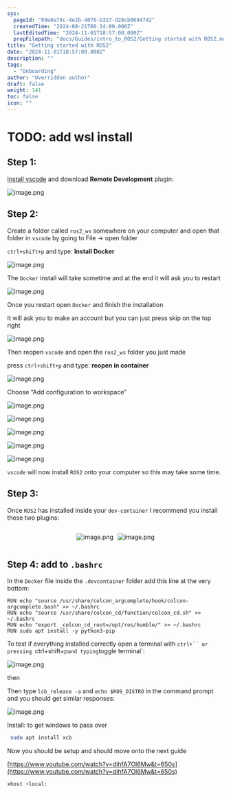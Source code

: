 ```yaml
---
sys:
  pageId: "89e0a78c-4e2b-4070-b327-d28cb0694742"
  createdTime: "2024-08-21T00:24:00.000Z"
  lastEditedTime: "2024-11-01T18:57:00.000Z"
  propFilepath: "docs/Guides/intro_to_ROS2/Getting started with ROS2.md"
title: "Getting started with ROS2"
date: "2024-11-01T18:57:00.000Z"
description: ""
tags:
  - "Onboarding"
author: "Overridden author"
draft: false
weight: 141
toc: false
icon: ""
---
```


# TODO: add wsl install

## Step 1:

[Install vscode](https://code.visualstudio.com/download) and download **Remote Development** plugin:

![image.png](https://prod-files-secure.s3.us-west-2.amazonaws.com/d518164a-d88e-44d1-a4ee-3adb3bd8bce0/efb52993-1881-4a40-b95e-6f020334f022/image.png?X-Amz-Algorithm=AWS4-HMAC-SHA256&X-Amz-Content-Sha256=UNSIGNED-PAYLOAD&X-Amz-Credential=ASIAZI2LB466SZKVQ4XC%2F20250202%2Fus-west-2%2Fs3%2Faws4_request&X-Amz-Date=20250202T060941Z&X-Amz-Expires=3600&X-Amz-Security-Token=IQoJb3JpZ2luX2VjENz%2F%2F%2F%2F%2F%2F%2F%2F%2F%2FwEaCXVzLXdlc3QtMiJHMEUCICilY5wCvFILYYy3FIjP5n0%2Fo6NS%2B0nC%2B1RSNs3zsg5mAiEAoH58Oan0GkadbKaCWmoUX4pF67Ux%2FlKNqurubi6c0j8qiAQI5f%2F%2F%2F%2F%2F%2F%2F%2F%2F%2FARAAGgw2Mzc0MjMxODM4MDUiDH8%2FAvD6v7ERcCRCVSrcA7Dx0xwmgJvBUmXApoL9mCO%2BKvrrIrYgjbdyohkorb2rkX27ON%2BCzPAG1xhMyMBa5syquyZQS2FW3%2B%2BswwgP%2FSf6PRfBZ4ie56osVQlP2IPIj7M%2FNP9x0sMMtM3rea0E8x1yHp8at5vtzkgUxGWe46nyraohTgn8MI5nXR2uqHxac9LeDdo17bvf2vEQg9DYzsn3%2Bvxuo83dpdxilWA9a3Udanz2eqihmW%2FQxyGLTO%2BbxVw%2FecZgwJwqGVuqwkz9ATcHhTI%2FNpSCzT3lcpIp%2B60%2FOZz1EgZcY1%2BvoEL7dM9rXIUl5o%2FwEwmNSvDTBP7kJ6RGB2z0wJVjg0YblQR5pvPq03tA23bANgd7zajJjXhNR811i2TeXkLU6%2FTT4RPt6Cz16k2noNB46xv5SjGB%2Fq88pBe9N2jGnECC749cLqcf0%2BqMSntg504tqeCMZatn%2BW6qE2bW4fFFVYOEsnBqmwtLPAT5z2L265J9cv8XS0haW1r9G5s8MVqzLptg%2FvF1JDAmAcjrGlEPphwY4EscCo1UYljl8pPFDkOQSy0nJRXMxvo2Djgu0A%2BTob%2Bf7QTEydmDg%2BhRiGshar2NmihsPaZIYvxKKxsEDlz816jeSKRaZBBDf8%2BrbbLOR2o9MK7j%2B7wGOqUBQGZ%2BrblUIGTa4lusE%2BqURNYR%2FfoAD0Hh4DxvLzSyU2vc8rEikrMDZ2U4e0oMX1WVnGdwTk%2BFLoVe5uw%2FwqsTCpM%2BeZPYkBF1T4YhD8DPTcv4EbXboC3eVBBUE3%2BHhr8vSDmGF%2BbpaSioV5KXr2%2Fa49%2BJectntHRw0rdsmGFCna0APVFOUneob62h7x5DfQxWJJ6oQl4zEtLn2hVhtDR%2FTiBfG0sL&X-Amz-Signature=1f2af083f6890b55495c131cbefc82461a5f65a4c28485b43c759362e31d5500&X-Amz-SignedHeaders=host&x-id=GetObject)

## Step 2:

Create a folder called `ros2_ws` somewhere on your computer and open that folder in `vscode` by going to File → open folder 

`ctrl+shift+p` and type: **Install Docker**

![image.png](https://prod-files-secure.s3.us-west-2.amazonaws.com/d518164a-d88e-44d1-a4ee-3adb3bd8bce0/2269dc0e-1cd5-47ff-bceb-c04ad9b2eab0/image.png?X-Amz-Algorithm=AWS4-HMAC-SHA256&X-Amz-Content-Sha256=UNSIGNED-PAYLOAD&X-Amz-Credential=ASIAZI2LB466SZKVQ4XC%2F20250202%2Fus-west-2%2Fs3%2Faws4_request&X-Amz-Date=20250202T060941Z&X-Amz-Expires=3600&X-Amz-Security-Token=IQoJb3JpZ2luX2VjENz%2F%2F%2F%2F%2F%2F%2F%2F%2F%2FwEaCXVzLXdlc3QtMiJHMEUCICilY5wCvFILYYy3FIjP5n0%2Fo6NS%2B0nC%2B1RSNs3zsg5mAiEAoH58Oan0GkadbKaCWmoUX4pF67Ux%2FlKNqurubi6c0j8qiAQI5f%2F%2F%2F%2F%2F%2F%2F%2F%2F%2FARAAGgw2Mzc0MjMxODM4MDUiDH8%2FAvD6v7ERcCRCVSrcA7Dx0xwmgJvBUmXApoL9mCO%2BKvrrIrYgjbdyohkorb2rkX27ON%2BCzPAG1xhMyMBa5syquyZQS2FW3%2B%2BswwgP%2FSf6PRfBZ4ie56osVQlP2IPIj7M%2FNP9x0sMMtM3rea0E8x1yHp8at5vtzkgUxGWe46nyraohTgn8MI5nXR2uqHxac9LeDdo17bvf2vEQg9DYzsn3%2Bvxuo83dpdxilWA9a3Udanz2eqihmW%2FQxyGLTO%2BbxVw%2FecZgwJwqGVuqwkz9ATcHhTI%2FNpSCzT3lcpIp%2B60%2FOZz1EgZcY1%2BvoEL7dM9rXIUl5o%2FwEwmNSvDTBP7kJ6RGB2z0wJVjg0YblQR5pvPq03tA23bANgd7zajJjXhNR811i2TeXkLU6%2FTT4RPt6Cz16k2noNB46xv5SjGB%2Fq88pBe9N2jGnECC749cLqcf0%2BqMSntg504tqeCMZatn%2BW6qE2bW4fFFVYOEsnBqmwtLPAT5z2L265J9cv8XS0haW1r9G5s8MVqzLptg%2FvF1JDAmAcjrGlEPphwY4EscCo1UYljl8pPFDkOQSy0nJRXMxvo2Djgu0A%2BTob%2Bf7QTEydmDg%2BhRiGshar2NmihsPaZIYvxKKxsEDlz816jeSKRaZBBDf8%2BrbbLOR2o9MK7j%2B7wGOqUBQGZ%2BrblUIGTa4lusE%2BqURNYR%2FfoAD0Hh4DxvLzSyU2vc8rEikrMDZ2U4e0oMX1WVnGdwTk%2BFLoVe5uw%2FwqsTCpM%2BeZPYkBF1T4YhD8DPTcv4EbXboC3eVBBUE3%2BHhr8vSDmGF%2BbpaSioV5KXr2%2Fa49%2BJectntHRw0rdsmGFCna0APVFOUneob62h7x5DfQxWJJ6oQl4zEtLn2hVhtDR%2FTiBfG0sL&X-Amz-Signature=ffe1b4d33f08605634eac205c94b6423bb8e6c76c408bbe5ab9ada6311a0b252&X-Amz-SignedHeaders=host&x-id=GetObject)

The `Docker` install will take sometime and at the end it will ask you to restart

![image.png](https://prod-files-secure.s3.us-west-2.amazonaws.com/d518164a-d88e-44d1-a4ee-3adb3bd8bce0/ed233f78-be33-4b1f-b89c-9c346c0e961e/image.png?X-Amz-Algorithm=AWS4-HMAC-SHA256&X-Amz-Content-Sha256=UNSIGNED-PAYLOAD&X-Amz-Credential=ASIAZI2LB466SZKVQ4XC%2F20250202%2Fus-west-2%2Fs3%2Faws4_request&X-Amz-Date=20250202T060941Z&X-Amz-Expires=3600&X-Amz-Security-Token=IQoJb3JpZ2luX2VjENz%2F%2F%2F%2F%2F%2F%2F%2F%2F%2FwEaCXVzLXdlc3QtMiJHMEUCICilY5wCvFILYYy3FIjP5n0%2Fo6NS%2B0nC%2B1RSNs3zsg5mAiEAoH58Oan0GkadbKaCWmoUX4pF67Ux%2FlKNqurubi6c0j8qiAQI5f%2F%2F%2F%2F%2F%2F%2F%2F%2F%2FARAAGgw2Mzc0MjMxODM4MDUiDH8%2FAvD6v7ERcCRCVSrcA7Dx0xwmgJvBUmXApoL9mCO%2BKvrrIrYgjbdyohkorb2rkX27ON%2BCzPAG1xhMyMBa5syquyZQS2FW3%2B%2BswwgP%2FSf6PRfBZ4ie56osVQlP2IPIj7M%2FNP9x0sMMtM3rea0E8x1yHp8at5vtzkgUxGWe46nyraohTgn8MI5nXR2uqHxac9LeDdo17bvf2vEQg9DYzsn3%2Bvxuo83dpdxilWA9a3Udanz2eqihmW%2FQxyGLTO%2BbxVw%2FecZgwJwqGVuqwkz9ATcHhTI%2FNpSCzT3lcpIp%2B60%2FOZz1EgZcY1%2BvoEL7dM9rXIUl5o%2FwEwmNSvDTBP7kJ6RGB2z0wJVjg0YblQR5pvPq03tA23bANgd7zajJjXhNR811i2TeXkLU6%2FTT4RPt6Cz16k2noNB46xv5SjGB%2Fq88pBe9N2jGnECC749cLqcf0%2BqMSntg504tqeCMZatn%2BW6qE2bW4fFFVYOEsnBqmwtLPAT5z2L265J9cv8XS0haW1r9G5s8MVqzLptg%2FvF1JDAmAcjrGlEPphwY4EscCo1UYljl8pPFDkOQSy0nJRXMxvo2Djgu0A%2BTob%2Bf7QTEydmDg%2BhRiGshar2NmihsPaZIYvxKKxsEDlz816jeSKRaZBBDf8%2BrbbLOR2o9MK7j%2B7wGOqUBQGZ%2BrblUIGTa4lusE%2BqURNYR%2FfoAD0Hh4DxvLzSyU2vc8rEikrMDZ2U4e0oMX1WVnGdwTk%2BFLoVe5uw%2FwqsTCpM%2BeZPYkBF1T4YhD8DPTcv4EbXboC3eVBBUE3%2BHhr8vSDmGF%2BbpaSioV5KXr2%2Fa49%2BJectntHRw0rdsmGFCna0APVFOUneob62h7x5DfQxWJJ6oQl4zEtLn2hVhtDR%2FTiBfG0sL&X-Amz-Signature=1a53346f61d2207bbd9ff5eb6f46fee4d1641e2432a4d7971ce560fd30e7531c&X-Amz-SignedHeaders=host&x-id=GetObject)

Once you restart open `Docker` and finish the installation

It will ask you to make an account but you can just press skip on the top right

![image.png](https://prod-files-secure.s3.us-west-2.amazonaws.com/d518164a-d88e-44d1-a4ee-3adb3bd8bce0/21010ad9-1659-4fd9-9f59-9932a09b2a3d/image.png?X-Amz-Algorithm=AWS4-HMAC-SHA256&X-Amz-Content-Sha256=UNSIGNED-PAYLOAD&X-Amz-Credential=ASIAZI2LB466SZKVQ4XC%2F20250202%2Fus-west-2%2Fs3%2Faws4_request&X-Amz-Date=20250202T060941Z&X-Amz-Expires=3600&X-Amz-Security-Token=IQoJb3JpZ2luX2VjENz%2F%2F%2F%2F%2F%2F%2F%2F%2F%2FwEaCXVzLXdlc3QtMiJHMEUCICilY5wCvFILYYy3FIjP5n0%2Fo6NS%2B0nC%2B1RSNs3zsg5mAiEAoH58Oan0GkadbKaCWmoUX4pF67Ux%2FlKNqurubi6c0j8qiAQI5f%2F%2F%2F%2F%2F%2F%2F%2F%2F%2FARAAGgw2Mzc0MjMxODM4MDUiDH8%2FAvD6v7ERcCRCVSrcA7Dx0xwmgJvBUmXApoL9mCO%2BKvrrIrYgjbdyohkorb2rkX27ON%2BCzPAG1xhMyMBa5syquyZQS2FW3%2B%2BswwgP%2FSf6PRfBZ4ie56osVQlP2IPIj7M%2FNP9x0sMMtM3rea0E8x1yHp8at5vtzkgUxGWe46nyraohTgn8MI5nXR2uqHxac9LeDdo17bvf2vEQg9DYzsn3%2Bvxuo83dpdxilWA9a3Udanz2eqihmW%2FQxyGLTO%2BbxVw%2FecZgwJwqGVuqwkz9ATcHhTI%2FNpSCzT3lcpIp%2B60%2FOZz1EgZcY1%2BvoEL7dM9rXIUl5o%2FwEwmNSvDTBP7kJ6RGB2z0wJVjg0YblQR5pvPq03tA23bANgd7zajJjXhNR811i2TeXkLU6%2FTT4RPt6Cz16k2noNB46xv5SjGB%2Fq88pBe9N2jGnECC749cLqcf0%2BqMSntg504tqeCMZatn%2BW6qE2bW4fFFVYOEsnBqmwtLPAT5z2L265J9cv8XS0haW1r9G5s8MVqzLptg%2FvF1JDAmAcjrGlEPphwY4EscCo1UYljl8pPFDkOQSy0nJRXMxvo2Djgu0A%2BTob%2Bf7QTEydmDg%2BhRiGshar2NmihsPaZIYvxKKxsEDlz816jeSKRaZBBDf8%2BrbbLOR2o9MK7j%2B7wGOqUBQGZ%2BrblUIGTa4lusE%2BqURNYR%2FfoAD0Hh4DxvLzSyU2vc8rEikrMDZ2U4e0oMX1WVnGdwTk%2BFLoVe5uw%2FwqsTCpM%2BeZPYkBF1T4YhD8DPTcv4EbXboC3eVBBUE3%2BHhr8vSDmGF%2BbpaSioV5KXr2%2Fa49%2BJectntHRw0rdsmGFCna0APVFOUneob62h7x5DfQxWJJ6oQl4zEtLn2hVhtDR%2FTiBfG0sL&X-Amz-Signature=efa92f56ed66f4e0bda17beab4aa381d6b6ec1eb9b173ded45d64f3a03c604b5&X-Amz-SignedHeaders=host&x-id=GetObject)

Then reopen `vscode` and open the `ros2_ws` folder you just made

press `ctrl+shift+p` and type: **reopen in container**

![image.png](https://prod-files-secure.s3.us-west-2.amazonaws.com/d518164a-d88e-44d1-a4ee-3adb3bd8bce0/4e93b8c2-41ad-488c-8095-c74205196118/image.png?X-Amz-Algorithm=AWS4-HMAC-SHA256&X-Amz-Content-Sha256=UNSIGNED-PAYLOAD&X-Amz-Credential=ASIAZI2LB466SZKVQ4XC%2F20250202%2Fus-west-2%2Fs3%2Faws4_request&X-Amz-Date=20250202T060941Z&X-Amz-Expires=3600&X-Amz-Security-Token=IQoJb3JpZ2luX2VjENz%2F%2F%2F%2F%2F%2F%2F%2F%2F%2FwEaCXVzLXdlc3QtMiJHMEUCICilY5wCvFILYYy3FIjP5n0%2Fo6NS%2B0nC%2B1RSNs3zsg5mAiEAoH58Oan0GkadbKaCWmoUX4pF67Ux%2FlKNqurubi6c0j8qiAQI5f%2F%2F%2F%2F%2F%2F%2F%2F%2F%2FARAAGgw2Mzc0MjMxODM4MDUiDH8%2FAvD6v7ERcCRCVSrcA7Dx0xwmgJvBUmXApoL9mCO%2BKvrrIrYgjbdyohkorb2rkX27ON%2BCzPAG1xhMyMBa5syquyZQS2FW3%2B%2BswwgP%2FSf6PRfBZ4ie56osVQlP2IPIj7M%2FNP9x0sMMtM3rea0E8x1yHp8at5vtzkgUxGWe46nyraohTgn8MI5nXR2uqHxac9LeDdo17bvf2vEQg9DYzsn3%2Bvxuo83dpdxilWA9a3Udanz2eqihmW%2FQxyGLTO%2BbxVw%2FecZgwJwqGVuqwkz9ATcHhTI%2FNpSCzT3lcpIp%2B60%2FOZz1EgZcY1%2BvoEL7dM9rXIUl5o%2FwEwmNSvDTBP7kJ6RGB2z0wJVjg0YblQR5pvPq03tA23bANgd7zajJjXhNR811i2TeXkLU6%2FTT4RPt6Cz16k2noNB46xv5SjGB%2Fq88pBe9N2jGnECC749cLqcf0%2BqMSntg504tqeCMZatn%2BW6qE2bW4fFFVYOEsnBqmwtLPAT5z2L265J9cv8XS0haW1r9G5s8MVqzLptg%2FvF1JDAmAcjrGlEPphwY4EscCo1UYljl8pPFDkOQSy0nJRXMxvo2Djgu0A%2BTob%2Bf7QTEydmDg%2BhRiGshar2NmihsPaZIYvxKKxsEDlz816jeSKRaZBBDf8%2BrbbLOR2o9MK7j%2B7wGOqUBQGZ%2BrblUIGTa4lusE%2BqURNYR%2FfoAD0Hh4DxvLzSyU2vc8rEikrMDZ2U4e0oMX1WVnGdwTk%2BFLoVe5uw%2FwqsTCpM%2BeZPYkBF1T4YhD8DPTcv4EbXboC3eVBBUE3%2BHhr8vSDmGF%2BbpaSioV5KXr2%2Fa49%2BJectntHRw0rdsmGFCna0APVFOUneob62h7x5DfQxWJJ6oQl4zEtLn2hVhtDR%2FTiBfG0sL&X-Amz-Signature=ccf6f00448171e1702ecd2b54f3998668f4d0cc0feb68f76247c3002e8f61723&X-Amz-SignedHeaders=host&x-id=GetObject)

Choose “Add configuration to workspace”

![image.png](https://prod-files-secure.s3.us-west-2.amazonaws.com/d518164a-d88e-44d1-a4ee-3adb3bd8bce0/9560b282-5060-4989-ba37-97e7b2c22476/image.png?X-Amz-Algorithm=AWS4-HMAC-SHA256&X-Amz-Content-Sha256=UNSIGNED-PAYLOAD&X-Amz-Credential=ASIAZI2LB466SZKVQ4XC%2F20250202%2Fus-west-2%2Fs3%2Faws4_request&X-Amz-Date=20250202T060941Z&X-Amz-Expires=3600&X-Amz-Security-Token=IQoJb3JpZ2luX2VjENz%2F%2F%2F%2F%2F%2F%2F%2F%2F%2FwEaCXVzLXdlc3QtMiJHMEUCICilY5wCvFILYYy3FIjP5n0%2Fo6NS%2B0nC%2B1RSNs3zsg5mAiEAoH58Oan0GkadbKaCWmoUX4pF67Ux%2FlKNqurubi6c0j8qiAQI5f%2F%2F%2F%2F%2F%2F%2F%2F%2F%2FARAAGgw2Mzc0MjMxODM4MDUiDH8%2FAvD6v7ERcCRCVSrcA7Dx0xwmgJvBUmXApoL9mCO%2BKvrrIrYgjbdyohkorb2rkX27ON%2BCzPAG1xhMyMBa5syquyZQS2FW3%2B%2BswwgP%2FSf6PRfBZ4ie56osVQlP2IPIj7M%2FNP9x0sMMtM3rea0E8x1yHp8at5vtzkgUxGWe46nyraohTgn8MI5nXR2uqHxac9LeDdo17bvf2vEQg9DYzsn3%2Bvxuo83dpdxilWA9a3Udanz2eqihmW%2FQxyGLTO%2BbxVw%2FecZgwJwqGVuqwkz9ATcHhTI%2FNpSCzT3lcpIp%2B60%2FOZz1EgZcY1%2BvoEL7dM9rXIUl5o%2FwEwmNSvDTBP7kJ6RGB2z0wJVjg0YblQR5pvPq03tA23bANgd7zajJjXhNR811i2TeXkLU6%2FTT4RPt6Cz16k2noNB46xv5SjGB%2Fq88pBe9N2jGnECC749cLqcf0%2BqMSntg504tqeCMZatn%2BW6qE2bW4fFFVYOEsnBqmwtLPAT5z2L265J9cv8XS0haW1r9G5s8MVqzLptg%2FvF1JDAmAcjrGlEPphwY4EscCo1UYljl8pPFDkOQSy0nJRXMxvo2Djgu0A%2BTob%2Bf7QTEydmDg%2BhRiGshar2NmihsPaZIYvxKKxsEDlz816jeSKRaZBBDf8%2BrbbLOR2o9MK7j%2B7wGOqUBQGZ%2BrblUIGTa4lusE%2BqURNYR%2FfoAD0Hh4DxvLzSyU2vc8rEikrMDZ2U4e0oMX1WVnGdwTk%2BFLoVe5uw%2FwqsTCpM%2BeZPYkBF1T4YhD8DPTcv4EbXboC3eVBBUE3%2BHhr8vSDmGF%2BbpaSioV5KXr2%2Fa49%2BJectntHRw0rdsmGFCna0APVFOUneob62h7x5DfQxWJJ6oQl4zEtLn2hVhtDR%2FTiBfG0sL&X-Amz-Signature=ead924cb6ddb88a12805313caa5c2955275f93b840aeb0e71cda350d7b2f06a1&X-Amz-SignedHeaders=host&x-id=GetObject)

![image.png](https://prod-files-secure.s3.us-west-2.amazonaws.com/d518164a-d88e-44d1-a4ee-3adb3bd8bce0/2ee63f81-886b-48e8-a553-dc6e5eac99e4/image.png?X-Amz-Algorithm=AWS4-HMAC-SHA256&X-Amz-Content-Sha256=UNSIGNED-PAYLOAD&X-Amz-Credential=ASIAZI2LB466SZKVQ4XC%2F20250202%2Fus-west-2%2Fs3%2Faws4_request&X-Amz-Date=20250202T060941Z&X-Amz-Expires=3600&X-Amz-Security-Token=IQoJb3JpZ2luX2VjENz%2F%2F%2F%2F%2F%2F%2F%2F%2F%2FwEaCXVzLXdlc3QtMiJHMEUCICilY5wCvFILYYy3FIjP5n0%2Fo6NS%2B0nC%2B1RSNs3zsg5mAiEAoH58Oan0GkadbKaCWmoUX4pF67Ux%2FlKNqurubi6c0j8qiAQI5f%2F%2F%2F%2F%2F%2F%2F%2F%2F%2FARAAGgw2Mzc0MjMxODM4MDUiDH8%2FAvD6v7ERcCRCVSrcA7Dx0xwmgJvBUmXApoL9mCO%2BKvrrIrYgjbdyohkorb2rkX27ON%2BCzPAG1xhMyMBa5syquyZQS2FW3%2B%2BswwgP%2FSf6PRfBZ4ie56osVQlP2IPIj7M%2FNP9x0sMMtM3rea0E8x1yHp8at5vtzkgUxGWe46nyraohTgn8MI5nXR2uqHxac9LeDdo17bvf2vEQg9DYzsn3%2Bvxuo83dpdxilWA9a3Udanz2eqihmW%2FQxyGLTO%2BbxVw%2FecZgwJwqGVuqwkz9ATcHhTI%2FNpSCzT3lcpIp%2B60%2FOZz1EgZcY1%2BvoEL7dM9rXIUl5o%2FwEwmNSvDTBP7kJ6RGB2z0wJVjg0YblQR5pvPq03tA23bANgd7zajJjXhNR811i2TeXkLU6%2FTT4RPt6Cz16k2noNB46xv5SjGB%2Fq88pBe9N2jGnECC749cLqcf0%2BqMSntg504tqeCMZatn%2BW6qE2bW4fFFVYOEsnBqmwtLPAT5z2L265J9cv8XS0haW1r9G5s8MVqzLptg%2FvF1JDAmAcjrGlEPphwY4EscCo1UYljl8pPFDkOQSy0nJRXMxvo2Djgu0A%2BTob%2Bf7QTEydmDg%2BhRiGshar2NmihsPaZIYvxKKxsEDlz816jeSKRaZBBDf8%2BrbbLOR2o9MK7j%2B7wGOqUBQGZ%2BrblUIGTa4lusE%2BqURNYR%2FfoAD0Hh4DxvLzSyU2vc8rEikrMDZ2U4e0oMX1WVnGdwTk%2BFLoVe5uw%2FwqsTCpM%2BeZPYkBF1T4YhD8DPTcv4EbXboC3eVBBUE3%2BHhr8vSDmGF%2BbpaSioV5KXr2%2Fa49%2BJectntHRw0rdsmGFCna0APVFOUneob62h7x5DfQxWJJ6oQl4zEtLn2hVhtDR%2FTiBfG0sL&X-Amz-Signature=ac2e5ce4beb692fd0f35399ed5eade03f14544aef845330cbbd55f03dee8cdd8&X-Amz-SignedHeaders=host&x-id=GetObject)

![image.png](https://prod-files-secure.s3.us-west-2.amazonaws.com/d518164a-d88e-44d1-a4ee-3adb3bd8bce0/ae1580b2-b048-407e-aed9-b584224a7a04/image.png?X-Amz-Algorithm=AWS4-HMAC-SHA256&X-Amz-Content-Sha256=UNSIGNED-PAYLOAD&X-Amz-Credential=ASIAZI2LB466SZKVQ4XC%2F20250202%2Fus-west-2%2Fs3%2Faws4_request&X-Amz-Date=20250202T060941Z&X-Amz-Expires=3600&X-Amz-Security-Token=IQoJb3JpZ2luX2VjENz%2F%2F%2F%2F%2F%2F%2F%2F%2F%2FwEaCXVzLXdlc3QtMiJHMEUCICilY5wCvFILYYy3FIjP5n0%2Fo6NS%2B0nC%2B1RSNs3zsg5mAiEAoH58Oan0GkadbKaCWmoUX4pF67Ux%2FlKNqurubi6c0j8qiAQI5f%2F%2F%2F%2F%2F%2F%2F%2F%2F%2FARAAGgw2Mzc0MjMxODM4MDUiDH8%2FAvD6v7ERcCRCVSrcA7Dx0xwmgJvBUmXApoL9mCO%2BKvrrIrYgjbdyohkorb2rkX27ON%2BCzPAG1xhMyMBa5syquyZQS2FW3%2B%2BswwgP%2FSf6PRfBZ4ie56osVQlP2IPIj7M%2FNP9x0sMMtM3rea0E8x1yHp8at5vtzkgUxGWe46nyraohTgn8MI5nXR2uqHxac9LeDdo17bvf2vEQg9DYzsn3%2Bvxuo83dpdxilWA9a3Udanz2eqihmW%2FQxyGLTO%2BbxVw%2FecZgwJwqGVuqwkz9ATcHhTI%2FNpSCzT3lcpIp%2B60%2FOZz1EgZcY1%2BvoEL7dM9rXIUl5o%2FwEwmNSvDTBP7kJ6RGB2z0wJVjg0YblQR5pvPq03tA23bANgd7zajJjXhNR811i2TeXkLU6%2FTT4RPt6Cz16k2noNB46xv5SjGB%2Fq88pBe9N2jGnECC749cLqcf0%2BqMSntg504tqeCMZatn%2BW6qE2bW4fFFVYOEsnBqmwtLPAT5z2L265J9cv8XS0haW1r9G5s8MVqzLptg%2FvF1JDAmAcjrGlEPphwY4EscCo1UYljl8pPFDkOQSy0nJRXMxvo2Djgu0A%2BTob%2Bf7QTEydmDg%2BhRiGshar2NmihsPaZIYvxKKxsEDlz816jeSKRaZBBDf8%2BrbbLOR2o9MK7j%2B7wGOqUBQGZ%2BrblUIGTa4lusE%2BqURNYR%2FfoAD0Hh4DxvLzSyU2vc8rEikrMDZ2U4e0oMX1WVnGdwTk%2BFLoVe5uw%2FwqsTCpM%2BeZPYkBF1T4YhD8DPTcv4EbXboC3eVBBUE3%2BHhr8vSDmGF%2BbpaSioV5KXr2%2Fa49%2BJectntHRw0rdsmGFCna0APVFOUneob62h7x5DfQxWJJ6oQl4zEtLn2hVhtDR%2FTiBfG0sL&X-Amz-Signature=e9fefb7110facd9c89b8a968ce009f1165176cef813f3e82791d02aa7a92351b&X-Amz-SignedHeaders=host&x-id=GetObject)

![image.png](https://prod-files-secure.s3.us-west-2.amazonaws.com/d518164a-d88e-44d1-a4ee-3adb3bd8bce0/53255b28-f75e-430f-b9e3-c0ac8577e42b/image.png?X-Amz-Algorithm=AWS4-HMAC-SHA256&X-Amz-Content-Sha256=UNSIGNED-PAYLOAD&X-Amz-Credential=ASIAZI2LB466SZKVQ4XC%2F20250202%2Fus-west-2%2Fs3%2Faws4_request&X-Amz-Date=20250202T060941Z&X-Amz-Expires=3600&X-Amz-Security-Token=IQoJb3JpZ2luX2VjENz%2F%2F%2F%2F%2F%2F%2F%2F%2F%2FwEaCXVzLXdlc3QtMiJHMEUCICilY5wCvFILYYy3FIjP5n0%2Fo6NS%2B0nC%2B1RSNs3zsg5mAiEAoH58Oan0GkadbKaCWmoUX4pF67Ux%2FlKNqurubi6c0j8qiAQI5f%2F%2F%2F%2F%2F%2F%2F%2F%2F%2FARAAGgw2Mzc0MjMxODM4MDUiDH8%2FAvD6v7ERcCRCVSrcA7Dx0xwmgJvBUmXApoL9mCO%2BKvrrIrYgjbdyohkorb2rkX27ON%2BCzPAG1xhMyMBa5syquyZQS2FW3%2B%2BswwgP%2FSf6PRfBZ4ie56osVQlP2IPIj7M%2FNP9x0sMMtM3rea0E8x1yHp8at5vtzkgUxGWe46nyraohTgn8MI5nXR2uqHxac9LeDdo17bvf2vEQg9DYzsn3%2Bvxuo83dpdxilWA9a3Udanz2eqihmW%2FQxyGLTO%2BbxVw%2FecZgwJwqGVuqwkz9ATcHhTI%2FNpSCzT3lcpIp%2B60%2FOZz1EgZcY1%2BvoEL7dM9rXIUl5o%2FwEwmNSvDTBP7kJ6RGB2z0wJVjg0YblQR5pvPq03tA23bANgd7zajJjXhNR811i2TeXkLU6%2FTT4RPt6Cz16k2noNB46xv5SjGB%2Fq88pBe9N2jGnECC749cLqcf0%2BqMSntg504tqeCMZatn%2BW6qE2bW4fFFVYOEsnBqmwtLPAT5z2L265J9cv8XS0haW1r9G5s8MVqzLptg%2FvF1JDAmAcjrGlEPphwY4EscCo1UYljl8pPFDkOQSy0nJRXMxvo2Djgu0A%2BTob%2Bf7QTEydmDg%2BhRiGshar2NmihsPaZIYvxKKxsEDlz816jeSKRaZBBDf8%2BrbbLOR2o9MK7j%2B7wGOqUBQGZ%2BrblUIGTa4lusE%2BqURNYR%2FfoAD0Hh4DxvLzSyU2vc8rEikrMDZ2U4e0oMX1WVnGdwTk%2BFLoVe5uw%2FwqsTCpM%2BeZPYkBF1T4YhD8DPTcv4EbXboC3eVBBUE3%2BHhr8vSDmGF%2BbpaSioV5KXr2%2Fa49%2BJectntHRw0rdsmGFCna0APVFOUneob62h7x5DfQxWJJ6oQl4zEtLn2hVhtDR%2FTiBfG0sL&X-Amz-Signature=17084619c22428adab1156eaf19a8dc8f400095dc5cb493b652a5907b7dd8ddf&X-Amz-SignedHeaders=host&x-id=GetObject)

![image.png](https://prod-files-secure.s3.us-west-2.amazonaws.com/d518164a-d88e-44d1-a4ee-3adb3bd8bce0/7c562767-5af9-4ffb-97d1-327bcdf4ee00/image.png?X-Amz-Algorithm=AWS4-HMAC-SHA256&X-Amz-Content-Sha256=UNSIGNED-PAYLOAD&X-Amz-Credential=ASIAZI2LB466SZKVQ4XC%2F20250202%2Fus-west-2%2Fs3%2Faws4_request&X-Amz-Date=20250202T060941Z&X-Amz-Expires=3600&X-Amz-Security-Token=IQoJb3JpZ2luX2VjENz%2F%2F%2F%2F%2F%2F%2F%2F%2F%2FwEaCXVzLXdlc3QtMiJHMEUCICilY5wCvFILYYy3FIjP5n0%2Fo6NS%2B0nC%2B1RSNs3zsg5mAiEAoH58Oan0GkadbKaCWmoUX4pF67Ux%2FlKNqurubi6c0j8qiAQI5f%2F%2F%2F%2F%2F%2F%2F%2F%2F%2FARAAGgw2Mzc0MjMxODM4MDUiDH8%2FAvD6v7ERcCRCVSrcA7Dx0xwmgJvBUmXApoL9mCO%2BKvrrIrYgjbdyohkorb2rkX27ON%2BCzPAG1xhMyMBa5syquyZQS2FW3%2B%2BswwgP%2FSf6PRfBZ4ie56osVQlP2IPIj7M%2FNP9x0sMMtM3rea0E8x1yHp8at5vtzkgUxGWe46nyraohTgn8MI5nXR2uqHxac9LeDdo17bvf2vEQg9DYzsn3%2Bvxuo83dpdxilWA9a3Udanz2eqihmW%2FQxyGLTO%2BbxVw%2FecZgwJwqGVuqwkz9ATcHhTI%2FNpSCzT3lcpIp%2B60%2FOZz1EgZcY1%2BvoEL7dM9rXIUl5o%2FwEwmNSvDTBP7kJ6RGB2z0wJVjg0YblQR5pvPq03tA23bANgd7zajJjXhNR811i2TeXkLU6%2FTT4RPt6Cz16k2noNB46xv5SjGB%2Fq88pBe9N2jGnECC749cLqcf0%2BqMSntg504tqeCMZatn%2BW6qE2bW4fFFVYOEsnBqmwtLPAT5z2L265J9cv8XS0haW1r9G5s8MVqzLptg%2FvF1JDAmAcjrGlEPphwY4EscCo1UYljl8pPFDkOQSy0nJRXMxvo2Djgu0A%2BTob%2Bf7QTEydmDg%2BhRiGshar2NmihsPaZIYvxKKxsEDlz816jeSKRaZBBDf8%2BrbbLOR2o9MK7j%2B7wGOqUBQGZ%2BrblUIGTa4lusE%2BqURNYR%2FfoAD0Hh4DxvLzSyU2vc8rEikrMDZ2U4e0oMX1WVnGdwTk%2BFLoVe5uw%2FwqsTCpM%2BeZPYkBF1T4YhD8DPTcv4EbXboC3eVBBUE3%2BHhr8vSDmGF%2BbpaSioV5KXr2%2Fa49%2BJectntHRw0rdsmGFCna0APVFOUneob62h7x5DfQxWJJ6oQl4zEtLn2hVhtDR%2FTiBfG0sL&X-Amz-Signature=0247bf51817cec52f4c13235c0ab2e7464b3eb83883e90b940968ff9cbbcddb3&X-Amz-SignedHeaders=host&x-id=GetObject)

`vscode` will now install `ROS2` onto your computer so this may take some time.

## Step 3:

Once `ROS2` has installed inside your `dev-container` I recommend you install these two plugins:

<div style="display: flex;flex-direction: row; column-gap:10px; max-width: 630px;justify-content: center;">
<div>

![image.png](https://prod-files-secure.s3.us-west-2.amazonaws.com/d518164a-d88e-44d1-a4ee-3adb3bd8bce0/3fc3d550-5a54-4ba1-ba6b-faa01cdb7369/image.png?X-Amz-Algorithm=AWS4-HMAC-SHA256&X-Amz-Content-Sha256=UNSIGNED-PAYLOAD&X-Amz-Credential=ASIAZI2LB466YGN2DRD4%2F20250202%2Fus-west-2%2Fs3%2Faws4_request&X-Amz-Date=20250202T060943Z&X-Amz-Expires=3600&X-Amz-Security-Token=IQoJb3JpZ2luX2VjENz%2F%2F%2F%2F%2F%2F%2F%2F%2F%2FwEaCXVzLXdlc3QtMiJHMEUCIHaaPXX1HqeU4e%2FTqOlLIwz5lAAfiaH5Q1OotL2voyDtAiEA6wd%2FL%2BVcBXe%2Buf%2FPGhsaMMAasJP7VvfkhRph4DcjhA4qiAQI5f%2F%2F%2F%2F%2F%2F%2F%2F%2F%2FARAAGgw2Mzc0MjMxODM4MDUiDLVFuxxp6cEpE5kcJCrcA%2FQPP37lyfPmFS1%2BaKsKrK%2FwTJ%2BPNLA96i8osCGgPQ7R93JbO6T0C09VwkDARcEXy9ErXv5OSHoOSUTyaaqjRetaNLX0dsePE30mSJB3o9YXnX%2Bk9OAQH67FLsqu6LLMxQ0SbQlZyaoPbpNncO%2F19htXtxG8ugKeLeDdZpiVCWm%2F%2FnrGOwDAqfXcVAaks6J%2BctrivXBN3eJ7FiHXkdDt0mGTekOMP6C%2BM7RIcyRK%2Bkten3LoLcDsy2p0VZuW6%2FoO9I%2FPzv1ruOI6byjumthnkXlBmX2x4Jy8xgtJC6MUX8HYL274ad8CIDoQYPWecypZki1MmpPKydcwBp5zR8vWdNmN%2B5Lnbv5mwr%2B9%2BPdXKcQwFKCKHECg8Ldjkr%2FHnxeiaaxgR3DLiduAowJXGJK1y97Q%2Fh6eIqJcka5JrauBI%2BqEhvb3o8NtW1TkaYtb0YbJWa%2FG1lFjvLsoCKHVLP%2FESc0Uk9MqpG8xjrsI4M0r7TKECk7NW11n8zXzo6HhcQJXElr9rv7tE178%2FLOZNerh5wUFYqdhmpBgUsb11cad4g%2FV43OY4ocuXvDrshzqgT7rnsDDmuBQIyi20i%2FsCdPhjb%2BBYTP5TQeL%2Bk%2FnfIADaRpmQ3zB5PF%2FJ%2FcHbMCMMIrj%2B7wGOqUB0owxf8dHPjHPb26HQ3U4PNCcYJOexieCEzTH0IK3DP43WiAyioKCyaf%2BSHIg31HNYiyCcu%2BD2RGME2HcSZ%2FbHtZmP%2BpyoCvc8OPBOX2BnWa4Y4hiCpEWK2H8LsXSx5fLz3blFv3oRIEHhD9ebz%2Fxar1UPRGGF7LHzFw6iP%2BAa6b766B5UCfVa2SQxQ2Fusycn%2FPN%2FQNHtg7DD2cHnHUofMwHbO71&X-Amz-Signature=9a3e252d0ce3b6b854f4668275389b51714fa379f547c058f0bba7164be2a36d&X-Amz-SignedHeaders=host&x-id=GetObject)

</div>
<div>

![image.png](https://prod-files-secure.s3.us-west-2.amazonaws.com/d518164a-d88e-44d1-a4ee-3adb3bd8bce0/d994cc66-13c2-4093-a5a3-f84cf4601a82/image.png?X-Amz-Algorithm=AWS4-HMAC-SHA256&X-Amz-Content-Sha256=UNSIGNED-PAYLOAD&X-Amz-Credential=ASIAZI2LB466VX6LKHPI%2F20250202%2Fus-west-2%2Fs3%2Faws4_request&X-Amz-Date=20250202T060944Z&X-Amz-Expires=3600&X-Amz-Security-Token=IQoJb3JpZ2luX2VjENz%2F%2F%2F%2F%2F%2F%2F%2F%2F%2FwEaCXVzLXdlc3QtMiJIMEYCIQCq65GU9kWaZA%2FbDyWHmQfNt59VP9lHsAAfjWXf6%2FX1ZQIhAOAr0VY6ACS539IKcA7%2FoKuYuQfppvEZfa42jjoiFpjaKogECOX%2F%2F%2F%2F%2F%2F%2F%2F%2F%2FwEQABoMNjM3NDIzMTgzODA1IgyzzkZRng9Wi6VB84Mq3AOSmb6VdSJTLwKAxv4UuC9WK7aW%2B6W65PKQ9PUvdq0XANB5Ekaep8pPjGJz1hjo1Sn%2BihLzSgRkAnoGLBU48euGlgMkOyhnqMB%2Bc0ZOpKxtk%2Fnt2G14CFhTDOyTrURXUtnGq98Ds9Y8dhZjKopQ8gwQnc%2B%2F7QlCCgtSVq1sOu5bflhd%2BD982HOWh53iezrP4wL7vAoQ2iDfZ%2Fjj%2FuFiRvl9TWLVi9yFWznTiLYcIBd1batFKahjNpQbvcgRYYGeHoAoPAcIuFkvI2Y5bnJVhXkpBcPuzkMvAYoRmwfusmt6U2YSUlAsA%2Fdj2v%2BYIH7qqLUTfhqaNKFeq%2FYlCej2hSGVrRW09tKDTaGiuNYomaAURZkpviVnLryPfoONZP7YLwxR2VdUSzxcpXcny5vzqllrftdNvJc737kUvjAy1YXw64vDonIwI0Hds6byuL7QA8VhXji8QWjVTlr47RxvBow7lzYjU3CJRpjSeMbC43pRiY8HGTAiEnUPWUL767uWXQJ7VkIGwDsJOcbj9Q5EVCpAYc7lP3M8nrY9CaRiYqGiuFjgxtSApF7vecVSG8AkxM5pCpBjSRsNURZv0WSRm70LVVoF3%2FS3P9fGjXzZEvHIPyvHeUQGKMUWG4KYKzD%2B4vu8BjqkAUiUUNOWXVTcM5lnOQdx8KAcXgl6pZLwbXzN1kvzIXvtIGsa824o7EKyzLZs6wWRAB0AafVVqn9F43fPaHNMDXHhV8hQisXyWUP2iIz2PXeF9QZ7BZyV%2BlSXyLnemEj%2BQC3OY%2BaBDfEP%2Fkxyt2lWF8y2MfePQeJ1KLflrscUFTKrGWijBzE1d4zqVFPeyo%2BgZPFj%2FS1GU8HvuAzS9GFiJi30PFwv&X-Amz-Signature=c146b02b71c3a075b907638f3ec241a8caf74bf17a0ce2b9336bc73dba7771cb&X-Amz-SignedHeaders=host&x-id=GetObject)

</div>
</div>

## Step 4: add to `.bashrc`

In the `Docker` file inside the `.devcontainer` folder add this line at the very bottom: 

```docker
RUN echo "source /usr/share/colcon_argcomplete/hook/colcon-argcomplete.bash" >> ~/.bashrc
RUN echo "source /usr/share/colcon_cd/function/colcon_cd.sh" >> ~/.bashrc
RUN echo "export _colcon_cd_root=/opt/ros/humble/" >> ~/.bashrc
RUN sudo apt install -y python3-pip 
```

To test if everything installed correctly open a terminal with `ctrl+`` or pressing `ctrl+shift+p` and typing `toggle terminal`:

![image.png](https://prod-files-secure.s3.us-west-2.amazonaws.com/d518164a-d88e-44d1-a4ee-3adb3bd8bce0/6a4943d8-b04e-4c02-9a58-775f3384d1a5/image.png?X-Amz-Algorithm=AWS4-HMAC-SHA256&X-Amz-Content-Sha256=UNSIGNED-PAYLOAD&X-Amz-Credential=ASIAZI2LB466SZKVQ4XC%2F20250202%2Fus-west-2%2Fs3%2Faws4_request&X-Amz-Date=20250202T060941Z&X-Amz-Expires=3600&X-Amz-Security-Token=IQoJb3JpZ2luX2VjENz%2F%2F%2F%2F%2F%2F%2F%2F%2F%2FwEaCXVzLXdlc3QtMiJHMEUCICilY5wCvFILYYy3FIjP5n0%2Fo6NS%2B0nC%2B1RSNs3zsg5mAiEAoH58Oan0GkadbKaCWmoUX4pF67Ux%2FlKNqurubi6c0j8qiAQI5f%2F%2F%2F%2F%2F%2F%2F%2F%2F%2FARAAGgw2Mzc0MjMxODM4MDUiDH8%2FAvD6v7ERcCRCVSrcA7Dx0xwmgJvBUmXApoL9mCO%2BKvrrIrYgjbdyohkorb2rkX27ON%2BCzPAG1xhMyMBa5syquyZQS2FW3%2B%2BswwgP%2FSf6PRfBZ4ie56osVQlP2IPIj7M%2FNP9x0sMMtM3rea0E8x1yHp8at5vtzkgUxGWe46nyraohTgn8MI5nXR2uqHxac9LeDdo17bvf2vEQg9DYzsn3%2Bvxuo83dpdxilWA9a3Udanz2eqihmW%2FQxyGLTO%2BbxVw%2FecZgwJwqGVuqwkz9ATcHhTI%2FNpSCzT3lcpIp%2B60%2FOZz1EgZcY1%2BvoEL7dM9rXIUl5o%2FwEwmNSvDTBP7kJ6RGB2z0wJVjg0YblQR5pvPq03tA23bANgd7zajJjXhNR811i2TeXkLU6%2FTT4RPt6Cz16k2noNB46xv5SjGB%2Fq88pBe9N2jGnECC749cLqcf0%2BqMSntg504tqeCMZatn%2BW6qE2bW4fFFVYOEsnBqmwtLPAT5z2L265J9cv8XS0haW1r9G5s8MVqzLptg%2FvF1JDAmAcjrGlEPphwY4EscCo1UYljl8pPFDkOQSy0nJRXMxvo2Djgu0A%2BTob%2Bf7QTEydmDg%2BhRiGshar2NmihsPaZIYvxKKxsEDlz816jeSKRaZBBDf8%2BrbbLOR2o9MK7j%2B7wGOqUBQGZ%2BrblUIGTa4lusE%2BqURNYR%2FfoAD0Hh4DxvLzSyU2vc8rEikrMDZ2U4e0oMX1WVnGdwTk%2BFLoVe5uw%2FwqsTCpM%2BeZPYkBF1T4YhD8DPTcv4EbXboC3eVBBUE3%2BHhr8vSDmGF%2BbpaSioV5KXr2%2Fa49%2BJectntHRw0rdsmGFCna0APVFOUneob62h7x5DfQxWJJ6oQl4zEtLn2hVhtDR%2FTiBfG0sL&X-Amz-Signature=b14bd26c562f800465a74b4c60b91c950b4eab2087e8756dbe773af81dd44d6e&X-Amz-SignedHeaders=host&x-id=GetObject)

then 

Then type `lsb_release -a` and `echo $ROS_DISTRO` in the command prompt and you should get similar responses:

![image.png](https://prod-files-secure.s3.us-west-2.amazonaws.com/d518164a-d88e-44d1-a4ee-3adb3bd8bce0/3e635dec-a805-4e85-8b9e-d000e5b71a4e/image.png?X-Amz-Algorithm=AWS4-HMAC-SHA256&X-Amz-Content-Sha256=UNSIGNED-PAYLOAD&X-Amz-Credential=ASIAZI2LB466SZKVQ4XC%2F20250202%2Fus-west-2%2Fs3%2Faws4_request&X-Amz-Date=20250202T060941Z&X-Amz-Expires=3600&X-Amz-Security-Token=IQoJb3JpZ2luX2VjENz%2F%2F%2F%2F%2F%2F%2F%2F%2F%2FwEaCXVzLXdlc3QtMiJHMEUCICilY5wCvFILYYy3FIjP5n0%2Fo6NS%2B0nC%2B1RSNs3zsg5mAiEAoH58Oan0GkadbKaCWmoUX4pF67Ux%2FlKNqurubi6c0j8qiAQI5f%2F%2F%2F%2F%2F%2F%2F%2F%2F%2FARAAGgw2Mzc0MjMxODM4MDUiDH8%2FAvD6v7ERcCRCVSrcA7Dx0xwmgJvBUmXApoL9mCO%2BKvrrIrYgjbdyohkorb2rkX27ON%2BCzPAG1xhMyMBa5syquyZQS2FW3%2B%2BswwgP%2FSf6PRfBZ4ie56osVQlP2IPIj7M%2FNP9x0sMMtM3rea0E8x1yHp8at5vtzkgUxGWe46nyraohTgn8MI5nXR2uqHxac9LeDdo17bvf2vEQg9DYzsn3%2Bvxuo83dpdxilWA9a3Udanz2eqihmW%2FQxyGLTO%2BbxVw%2FecZgwJwqGVuqwkz9ATcHhTI%2FNpSCzT3lcpIp%2B60%2FOZz1EgZcY1%2BvoEL7dM9rXIUl5o%2FwEwmNSvDTBP7kJ6RGB2z0wJVjg0YblQR5pvPq03tA23bANgd7zajJjXhNR811i2TeXkLU6%2FTT4RPt6Cz16k2noNB46xv5SjGB%2Fq88pBe9N2jGnECC749cLqcf0%2BqMSntg504tqeCMZatn%2BW6qE2bW4fFFVYOEsnBqmwtLPAT5z2L265J9cv8XS0haW1r9G5s8MVqzLptg%2FvF1JDAmAcjrGlEPphwY4EscCo1UYljl8pPFDkOQSy0nJRXMxvo2Djgu0A%2BTob%2Bf7QTEydmDg%2BhRiGshar2NmihsPaZIYvxKKxsEDlz816jeSKRaZBBDf8%2BrbbLOR2o9MK7j%2B7wGOqUBQGZ%2BrblUIGTa4lusE%2BqURNYR%2FfoAD0Hh4DxvLzSyU2vc8rEikrMDZ2U4e0oMX1WVnGdwTk%2BFLoVe5uw%2FwqsTCpM%2BeZPYkBF1T4YhD8DPTcv4EbXboC3eVBBUE3%2BHhr8vSDmGF%2BbpaSioV5KXr2%2Fa49%2BJectntHRw0rdsmGFCna0APVFOUneob62h7x5DfQxWJJ6oQl4zEtLn2hVhtDR%2FTiBfG0sL&X-Amz-Signature=a2c948b2632471b2c37f3e491caaa2ebe8b4672377916c25dfc6e4ff38aa3b68&X-Amz-SignedHeaders=host&x-id=GetObject)

Install:  to get windows to pass over

```bash
 sudo apt install xcb
```

Now you should be setup and should move onto the next guide 

[https://www.youtube.com/watch?v=dihfA7Ol6Mw&t=650s](https://www.youtube.com/watch?v=dihfA7Ol6Mw&t=650s)

```python
xhost +local:
```

